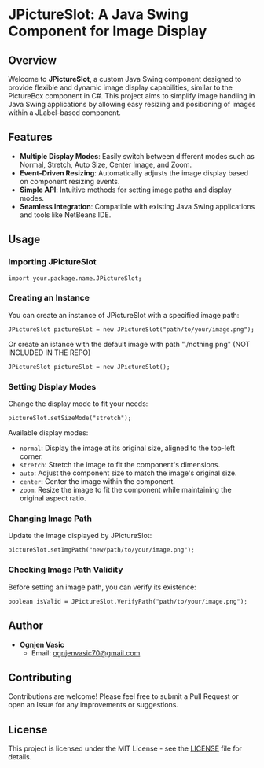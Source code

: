 # JPictureSlot: A Java Swing Component for Image Display

## Overview

Welcome to **JPictureSlot**, a custom Java Swing component designed to provide flexible and dynamic image display capabilities, similar to the PictureBox component in C#. This project aims to simplify image handling in Java Swing applications by allowing easy resizing and positioning of images within a JLabel-based component.

## Features

- **Multiple Display Modes**: Easily switch between different modes such as Normal, Stretch, Auto Size, Center Image, and Zoom.
- **Event-Driven Resizing**: Automatically adjusts the image display based on component resizing events.
- **Simple API**: Intuitive methods for setting image paths and display modes.
- **Seamless Integration**: Compatible with existing Java Swing applications and tools like NetBeans IDE.

## Usage

### Importing JPictureSlot

```
import your.package.name.JPictureSlot;
```

### Creating an Instance

You can create an instance of JPictureSlot with a specified image path:
```
JPictureSlot pictureSlot = new JPictureSlot("path/to/your/image.png");
```
Or create an istance with the default image with path "./nothing.png" (NOT INCLUDED IN THE REPO)
```
JPictureSlot pictureSlot = new JPictureSlot();
```

### Setting Display Modes

Change the display mode to fit your needs:

```
pictureSlot.setSizeMode("stretch");
```

Available display modes:

- `normal`: Display the image at its original size, aligned to the top-left corner.
- `stretch`: Stretch the image to fit the component's dimensions.
- `auto`: Adjust the component size to match the image's original size.
- `center`: Center the image within the component.
- `zoom`: Resize the image to fit the component while maintaining the original aspect ratio.

### Changing Image Path

Update the image displayed by JPictureSlot:

```
pictureSlot.setImgPath("new/path/to/your/image.png");
```
### Checking Image Path Validity

Before setting an image path, you can verify its existence:

```
boolean isValid = JPictureSlot.VerifyPath("path/to/your/image.png");
```

## Author

- **Ognjen Vasic**
  - Email: ognjenvasic70@gmail.com

## Contributing

Contributions are welcome! Please feel free to submit a Pull Request or open an Issue for any improvements or suggestions.

## License

This project is licensed under the MIT License - see the [LICENSE](LICENSE) file for details.

